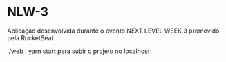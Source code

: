 # NLW-3
Aplicação desenvolvida durante o evento NEXT LEVEL WEEK 3 promovido pela RocketSeat.

./web : yarn start para subir o projeto no localhost 
